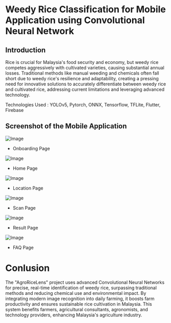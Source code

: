# Weedy Rice Classification for Mobile Application using Convolutional Neural Network

## Introduction

Rice is crucial for Malaysia's food security and economy, but weedy rice competes aggressively with cultivated varieties, causing substantial annual losses. Traditional methods like manual weeding and chemicals often fall short due to weedy rice's resilience and adaptability, creating a pressing need for innovative solutions to accurately differentiate between weedy rice and cultivated rice, addressing current limitations and leveraging advanced technology.

Technologies Used : YOLOv5, Pytorch, ONNX, Tensorflow, TFLite, Flutter, Firebase

## Screenshot of the Mobile Application

![Image](https://github.com/user-attachments/assets/fa44c85f-1e0a-4436-8238-ee566bac4cff)
- Onboarding Page

![Image](https://github.com/user-attachments/assets/050889a1-6410-4765-9ea1-297070ed49e0)
- Home Page

![Image](https://github.com/user-attachments/assets/13b65112-8afd-4095-ae7f-96bf27c80621)
- Location Page

![Image](https://github.com/user-attachments/assets/82a35054-db42-4e20-8b6d-c118f8cb45ed)
- Scan Page

![Image](https://github.com/user-attachments/assets/0567e18f-529d-4a89-b443-fa115df0416c)
- Result Page

![Image](https://github.com/user-attachments/assets/960d61f9-183e-45bb-9f3a-f657ad8735da)
- FAQ Page

# Conlusion

The "AgroRiceLens" project uses advanced Convolutional Neural Networks for precise, real-time identification of weedy rice, surpassing traditional methods and reducing chemical use and environmental impact. By integrating modern image recognition into daily farming, it boosts farm productivity and ensures sustainable rice cultivation in Malaysia. This system benefits farmers, agricultural consultants, agronomists, and technology providers, enhancing Malaysia's agriculture industry.
